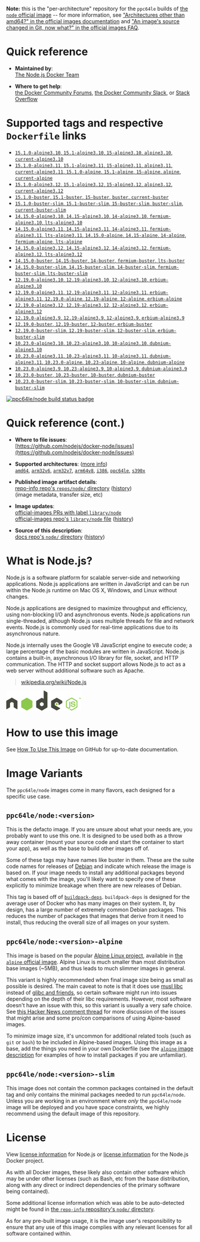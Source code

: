 <!--

********************************************************************************

WARNING:

    DO NOT EDIT "node/README.md"

    IT IS AUTO-GENERATED

    (from the other files in "node/" combined with a set of templates)

********************************************************************************

-->

**Note:** this is the "per-architecture" repository for the `ppc64le` builds of [the `node` official image](https://hub.docker.com/_/node) -- for more information, see ["Architectures other than amd64?" in the official images documentation](https://github.com/docker-library/official-images#architectures-other-than-amd64) and ["An image's source changed in Git, now what?" in the official images FAQ](https://github.com/docker-library/faq#an-images-source-changed-in-git-now-what).

# Quick reference

-	**Maintained by**:  
	[The Node.js Docker Team](https://github.com/nodejs/docker-node)

-	**Where to get help**:  
	[the Docker Community Forums](https://forums.docker.com/), [the Docker Community Slack](https://dockr.ly/slack), or [Stack Overflow](https://stackoverflow.com/search?tab=newest&q=docker)

# Supported tags and respective `Dockerfile` links

-	[`15.1.0-alpine3.10`, `15.1-alpine3.10`, `15-alpine3.10`, `alpine3.10`, `current-alpine3.10`](https://github.com/nodejs/docker-node/blob/48663687bf55d8c070e1d7135fd5b45f61806e4f/15/alpine3.10/Dockerfile)
-	[`15.1.0-alpine3.11`, `15.1-alpine3.11`, `15-alpine3.11`, `alpine3.11`, `current-alpine3.11`, `15.1.0-alpine`, `15.1-alpine`, `15-alpine`, `alpine`, `current-alpine`](https://github.com/nodejs/docker-node/blob/48663687bf55d8c070e1d7135fd5b45f61806e4f/15/alpine3.11/Dockerfile)
-	[`15.1.0-alpine3.12`, `15.1-alpine3.12`, `15-alpine3.12`, `alpine3.12`, `current-alpine3.12`](https://github.com/nodejs/docker-node/blob/48663687bf55d8c070e1d7135fd5b45f61806e4f/15/alpine3.12/Dockerfile)
-	[`15.1.0-buster`, `15.1-buster`, `15-buster`, `buster`, `current-buster`](https://github.com/nodejs/docker-node/blob/48663687bf55d8c070e1d7135fd5b45f61806e4f/15/buster/Dockerfile)
-	[`15.1.0-buster-slim`, `15.1-buster-slim`, `15-buster-slim`, `buster-slim`, `current-buster-slim`](https://github.com/nodejs/docker-node/blob/48663687bf55d8c070e1d7135fd5b45f61806e4f/15/buster-slim/Dockerfile)
-	[`14.15.0-alpine3.10`, `14.15-alpine3.10`, `14-alpine3.10`, `fermium-alpine3.10`, `lts-alpine3.10`](https://github.com/nodejs/docker-node/blob/c2604466d06ba562fd9040d18c57af16545c6a5b/14/alpine3.10/Dockerfile)
-	[`14.15.0-alpine3.11`, `14.15-alpine3.11`, `14-alpine3.11`, `fermium-alpine3.11`, `lts-alpine3.11`, `14.15.0-alpine`, `14.15-alpine`, `14-alpine`, `fermium-alpine`, `lts-alpine`](https://github.com/nodejs/docker-node/blob/c2604466d06ba562fd9040d18c57af16545c6a5b/14/alpine3.11/Dockerfile)
-	[`14.15.0-alpine3.12`, `14.15-alpine3.12`, `14-alpine3.12`, `fermium-alpine3.12`, `lts-alpine3.12`](https://github.com/nodejs/docker-node/blob/c2604466d06ba562fd9040d18c57af16545c6a5b/14/alpine3.12/Dockerfile)
-	[`14.15.0-buster`, `14.15-buster`, `14-buster`, `fermium-buster`, `lts-buster`](https://github.com/nodejs/docker-node/blob/c2604466d06ba562fd9040d18c57af16545c6a5b/14/buster/Dockerfile)
-	[`14.15.0-buster-slim`, `14.15-buster-slim`, `14-buster-slim`, `fermium-buster-slim`, `lts-buster-slim`](https://github.com/nodejs/docker-node/blob/c2604466d06ba562fd9040d18c57af16545c6a5b/14/buster-slim/Dockerfile)
-	[`12.19.0-alpine3.10`, `12.19-alpine3.10`, `12-alpine3.10`, `erbium-alpine3.10`](https://github.com/nodejs/docker-node/blob/a8494b1676216bfe274073993016da0c2e0bfcdd/12/alpine3.10/Dockerfile)
-	[`12.19.0-alpine3.11`, `12.19-alpine3.11`, `12-alpine3.11`, `erbium-alpine3.11`, `12.19.0-alpine`, `12.19-alpine`, `12-alpine`, `erbium-alpine`](https://github.com/nodejs/docker-node/blob/a8494b1676216bfe274073993016da0c2e0bfcdd/12/alpine3.11/Dockerfile)
-	[`12.19.0-alpine3.12`, `12.19-alpine3.12`, `12-alpine3.12`, `erbium-alpine3.12`](https://github.com/nodejs/docker-node/blob/a8494b1676216bfe274073993016da0c2e0bfcdd/12/alpine3.12/Dockerfile)
-	[`12.19.0-alpine3.9`, `12.19-alpine3.9`, `12-alpine3.9`, `erbium-alpine3.9`](https://github.com/nodejs/docker-node/blob/a8494b1676216bfe274073993016da0c2e0bfcdd/12/alpine3.9/Dockerfile)
-	[`12.19.0-buster`, `12.19-buster`, `12-buster`, `erbium-buster`](https://github.com/nodejs/docker-node/blob/a8494b1676216bfe274073993016da0c2e0bfcdd/12/buster/Dockerfile)
-	[`12.19.0-buster-slim`, `12.19-buster-slim`, `12-buster-slim`, `erbium-buster-slim`](https://github.com/nodejs/docker-node/blob/a8494b1676216bfe274073993016da0c2e0bfcdd/12/buster-slim/Dockerfile)
-	[`10.23.0-alpine3.10`, `10.23-alpine3.10`, `10-alpine3.10`, `dubnium-alpine3.10`](https://github.com/nodejs/docker-node/blob/c2604466d06ba562fd9040d18c57af16545c6a5b/10/alpine3.10/Dockerfile)
-	[`10.23.0-alpine3.11`, `10.23-alpine3.11`, `10-alpine3.11`, `dubnium-alpine3.11`, `10.23.0-alpine`, `10.23-alpine`, `10-alpine`, `dubnium-alpine`](https://github.com/nodejs/docker-node/blob/c2604466d06ba562fd9040d18c57af16545c6a5b/10/alpine3.11/Dockerfile)
-	[`10.23.0-alpine3.9`, `10.23-alpine3.9`, `10-alpine3.9`, `dubnium-alpine3.9`](https://github.com/nodejs/docker-node/blob/c2604466d06ba562fd9040d18c57af16545c6a5b/10/alpine3.9/Dockerfile)
-	[`10.23.0-buster`, `10.23-buster`, `10-buster`, `dubnium-buster`](https://github.com/nodejs/docker-node/blob/c2604466d06ba562fd9040d18c57af16545c6a5b/10/buster/Dockerfile)
-	[`10.23.0-buster-slim`, `10.23-buster-slim`, `10-buster-slim`, `dubnium-buster-slim`](https://github.com/nodejs/docker-node/blob/c2604466d06ba562fd9040d18c57af16545c6a5b/10/buster-slim/Dockerfile)

[![ppc64le/node build status badge](https://img.shields.io/jenkins/s/https/doi-janky.infosiftr.net/job/multiarch/job/ppc64le/job/node.svg?label=ppc64le/node%20%20build%20job)](https://doi-janky.infosiftr.net/job/multiarch/job/ppc64le/job/node/)

# Quick reference (cont.)

-	**Where to file issues**:  
	[https://github.com/nodejs/docker-node/issues](https://github.com/nodejs/docker-node/issues)

-	**Supported architectures**: ([more info](https://github.com/docker-library/official-images#architectures-other-than-amd64))  
	[`amd64`](https://hub.docker.com/r/amd64/node/), [`arm32v6`](https://hub.docker.com/r/arm32v6/node/), [`arm32v7`](https://hub.docker.com/r/arm32v7/node/), [`arm64v8`](https://hub.docker.com/r/arm64v8/node/), [`i386`](https://hub.docker.com/r/i386/node/), [`ppc64le`](https://hub.docker.com/r/ppc64le/node/), [`s390x`](https://hub.docker.com/r/s390x/node/)

-	**Published image artifact details**:  
	[repo-info repo's `repos/node/` directory](https://github.com/docker-library/repo-info/blob/master/repos/node) ([history](https://github.com/docker-library/repo-info/commits/master/repos/node))  
	(image metadata, transfer size, etc)

-	**Image updates**:  
	[official-images PRs with label `library/node`](https://github.com/docker-library/official-images/pulls?q=label%3Alibrary%2Fnode)  
	[official-images repo's `library/node` file](https://github.com/docker-library/official-images/blob/master/library/node) ([history](https://github.com/docker-library/official-images/commits/master/library/node))

-	**Source of this description**:  
	[docs repo's `node/` directory](https://github.com/docker-library/docs/tree/master/node) ([history](https://github.com/docker-library/docs/commits/master/node))

# What is Node.js?

Node.js is a software platform for scalable server-side and networking applications. Node.js applications are written in JavaScript and can be run within the Node.js runtime on Mac OS X, Windows, and Linux without changes.

Node.js applications are designed to maximize throughput and efficiency, using non-blocking I/O and asynchronous events. Node.js applications run single-threaded, although Node.js uses multiple threads for file and network events. Node.js is commonly used for real-time applications due to its asynchronous nature.

Node.js internally uses the Google V8 JavaScript engine to execute code; a large percentage of the basic modules are written in JavaScript. Node.js contains a built-in, asynchronous I/O library for file, socket, and HTTP communication. The HTTP and socket support allows Node.js to act as a web server without additional software such as Apache.

> [wikipedia.org/wiki/Node.js](https://en.wikipedia.org/wiki/Node.js)

![logo](https://raw.githubusercontent.com/docker-library/docs/01c12653951b2fe592c1f93a13b4e289ada0e3a1/node/logo.png)

# How to use this image

See [How To Use This Image](https://github.com/nodejs/docker-node/blob/master/README.md#how-to-use-this-image) on GitHub for up-to-date documentation.

# Image Variants

The `ppc64le/node` images come in many flavors, each designed for a specific use case.

## `ppc64le/node:<version>`

This is the defacto image. If you are unsure about what your needs are, you probably want to use this one. It is designed to be used both as a throw away container (mount your source code and start the container to start your app), as well as the base to build other images off of.

Some of these tags may have names like buster in them. These are the suite code names for releases of [Debian](https://wiki.debian.org/DebianReleases) and indicate which release the image is based on. If your image needs to install any additional packages beyond what comes with the image, you'll likely want to specify one of these explicitly to minimize breakage when there are new releases of Debian.

This tag is based off of [`buildpack-deps`](https://hub.docker.com/_/buildpack-deps/). `buildpack-deps` is designed for the average user of Docker who has many images on their system. It, by design, has a large number of extremely common Debian packages. This reduces the number of packages that images that derive from it need to install, thus reducing the overall size of all images on your system.

## `ppc64le/node:<version>-alpine`

This image is based on the popular [Alpine Linux project](https://alpinelinux.org), available in [the `alpine` official image](https://hub.docker.com/_/alpine). Alpine Linux is much smaller than most distribution base images (~5MB), and thus leads to much slimmer images in general.

This variant is highly recommended when final image size being as small as possible is desired. The main caveat to note is that it does use [musl libc](https://musl.libc.org) instead of [glibc and friends](https://www.etalabs.net/compare_libcs.html), so certain software might run into issues depending on the depth of their libc requirements. However, most software doesn't have an issue with this, so this variant is usually a very safe choice. See [this Hacker News comment thread](https://news.ycombinator.com/item?id=10782897) for more discussion of the issues that might arise and some pro/con comparisons of using Alpine-based images.

To minimize image size, it's uncommon for additional related tools (such as `git` or `bash`) to be included in Alpine-based images. Using this image as a base, add the things you need in your own Dockerfile (see the [`alpine` image description](https://hub.docker.com/_/alpine/) for examples of how to install packages if you are unfamiliar).

## `ppc64le/node:<version>-slim`

This image does not contain the common packages contained in the default tag and only contains the minimal packages needed to run `ppc64le/node`. Unless you are working in an environment where *only* the `ppc64le/node` image will be deployed and you have space constraints, we highly recommend using the default image of this repository.

# License

View [license information](https://github.com/nodejs/node/blob/master/LICENSE) for Node.js or [license information](https://github.com/nodejs/docker-node/blob/master/LICENSE) for the Node.js Docker project.

As with all Docker images, these likely also contain other software which may be under other licenses (such as Bash, etc from the base distribution, along with any direct or indirect dependencies of the primary software being contained).

Some additional license information which was able to be auto-detected might be found in [the `repo-info` repository's `node/` directory](https://github.com/docker-library/repo-info/tree/master/repos/node).

As for any pre-built image usage, it is the image user's responsibility to ensure that any use of this image complies with any relevant licenses for all software contained within.
